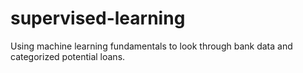 # supervised-learning
Using machine learning fundamentals to look through bank data and categorized potential loans.

